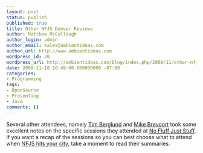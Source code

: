 ```yaml
---
layout: post
status: publish
published: true
title: Other NFJS Denver Reviews
author: Matthew McCullough
author_login: admin
author_email: sales@ambientideas.com
author_url: http://www.ambientideas.com
wordpress_id: 20
wordpress_url: http://ambientideas.com/blog/index.php/2008/11/other-nfjs-denver-reviews/
date: 2008-11-18 10:49:00.000000000 -07:00
categories:
- Programming
tags:
- OpenSource
- Presenting
- Java
comments: []
---
```

<p>Several other attendees, namely <a href="http://www.augusttechgroup.com/tim/blog/2008/11/17/no-fluff-just-stuff-denver-fall-08-wrap/#comment-32" target="_blank">Tim Berglund</a> and <a href="http://mike.brevoort.com/2008/11/17/nfjs-rocky-mountain-software-symposium-debrief/" target="_blank">Mike Brevoort</a> took some excellent notes on the specific sessions they attended at <a href="http://www.nofluffjuststuff.com" target="_blank">No Fluff Just Stuff</a>. If you want a recap of the sessions so you can best choose what to attend when <a href="http://www.nofluffjuststuff.com" target="_blank">NFJS hits your city</a>, take a moment to read their summaries.</p>
